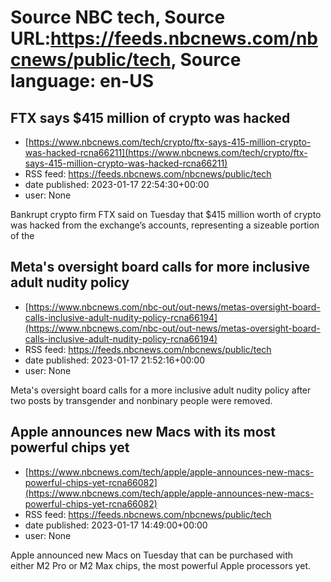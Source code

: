 # Source NBC tech, Source URL:https://feeds.nbcnews.com/nbcnews/public/tech, Source language: en-US

## FTX says $415 million of crypto was hacked
 - [https://www.nbcnews.com/tech/crypto/ftx-says-415-million-crypto-was-hacked-rcna66211](https://www.nbcnews.com/tech/crypto/ftx-says-415-million-crypto-was-hacked-rcna66211)
 - RSS feed: https://feeds.nbcnews.com/nbcnews/public/tech
 - date published: 2023-01-17 22:54:30+00:00
 - user: None

Bankrupt crypto firm FTX said on Tuesday that $415 million worth of crypto was hacked from the exchange’s accounts, representing a sizeable portion of the

## Meta's oversight board calls for more inclusive adult nudity policy
 - [https://www.nbcnews.com/nbc-out/out-news/metas-oversight-board-calls-inclusive-adult-nudity-policy-rcna66194](https://www.nbcnews.com/nbc-out/out-news/metas-oversight-board-calls-inclusive-adult-nudity-policy-rcna66194)
 - RSS feed: https://feeds.nbcnews.com/nbcnews/public/tech
 - date published: 2023-01-17 21:52:16+00:00
 - user: None

Meta's oversight board calls for a more inclusive adult nudity policy after two posts by transgender and nonbinary people were removed.

## Apple announces new Macs with its most powerful chips yet
 - [https://www.nbcnews.com/tech/apple/apple-announces-new-macs-powerful-chips-yet-rcna66082](https://www.nbcnews.com/tech/apple/apple-announces-new-macs-powerful-chips-yet-rcna66082)
 - RSS feed: https://feeds.nbcnews.com/nbcnews/public/tech
 - date published: 2023-01-17 14:49:00+00:00
 - user: None

Apple announced new Macs on Tuesday that can be purchased with either M2 Pro or M2 Max chips, the most powerful Apple processors yet.
